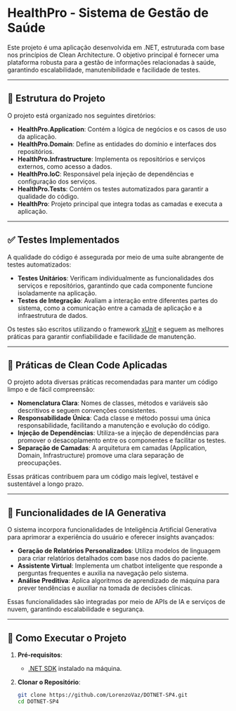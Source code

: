 # HealthPro - Sistema de Gestão de Saúde


Este projeto é uma aplicação desenvolvida em .NET, estruturada com base nos princípios de Clean Architecture. O objetivo principal é fornecer uma plataforma robusta para a gestão de informações relacionadas à saúde, garantindo escalabilidade, manutenibilidade e facilidade de testes.

---

## 📁 Estrutura do Projeto

O projeto está organizado nos seguintes diretórios:

- **HealthPro.Application**: Contém a lógica de negócios e os casos de uso da aplicação.
- **HealthPro.Domain**: Define as entidades do domínio e interfaces dos repositórios.
- **HealthPro.Infrastructure**: Implementa os repositórios e serviços externos, como acesso a dados.
- **HealthPro.IoC**: Responsável pela injeção de dependências e configuração dos serviços.
- **HealthPro.Tests**: Contém os testes automatizados para garantir a qualidade do código.
- **HealthPro**: Projeto principal que integra todas as camadas e executa a aplicação.

---

## ✅ Testes Implementados

A qualidade do código é assegurada por meio de uma suíte abrangente de testes automatizados:

- **Testes Unitários**: Verificam individualmente as funcionalidades dos serviços e repositórios, garantindo que cada componente funcione isoladamente na aplicação.
- **Testes de Integração**: Avaliam a interação entre diferentes partes do sistema, como a comunicação entre a camada de aplicação e a infraestrutura de dados.

Os testes são escritos utilizando o framework [xUnit](https://xunit.net/) e seguem as melhores práticas para garantir confiabilidade e facilidade de manutenção.

---

## 🧼 Práticas de Clean Code Aplicadas

O projeto adota diversas práticas recomendadas para manter um código limpo e de fácil compreensão:

- **Nomenclatura Clara**: Nomes de classes, métodos e variáveis são descritivos e seguem convenções consistentes.
- **Responsabilidade Única**: Cada classe e método possui uma única responsabilidade, facilitando a manutenção e evolução do código.
- **Injeção de Dependências**: Utiliza-se a injeção de dependências para promover o desacoplamento entre os componentes e facilitar os testes.
- **Separação de Camadas**: A arquitetura em camadas (Application, Domain, Infrastructure) promove uma clara separação de preocupações.

Essas práticas contribuem para um código mais legível, testável e sustentável a longo prazo.

---

## 🤖 Funcionalidades de IA Generativa

O sistema incorpora funcionalidades de Inteligência Artificial Generativa para aprimorar a experiência do usuário e oferecer insights avançados:

- **Geração de Relatórios Personalizados**: Utiliza modelos de linguagem para criar relatórios detalhados com base nos dados do paciente.
- **Assistente Virtual**: Implementa um chatbot inteligente que responde a perguntas frequentes e auxilia na navegação pelo sistema.
- **Análise Preditiva**: Aplica algoritmos de aprendizado de máquina para prever tendências e auxiliar na tomada de decisões clínicas.

Essas funcionalidades são integradas por meio de APIs de IA e serviços de nuvem, garantindo escalabilidade e segurança.

---

## 🚀 Como Executar o Projeto

1. **Pré-requisitos**:
   - [.NET SDK](https://dotnet.microsoft.com/download) instalado na máquina.

2. **Clonar o Repositório**:
   ```bash
   git clone https://github.com/LorenzoVaz/DOTNET-SP4.git
   cd DOTNET-SP4
